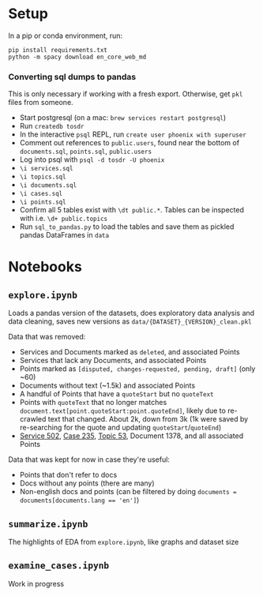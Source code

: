 # Setup

In a pip or conda environment, run:
```
pip install requirements.txt
python -m spacy download en_core_web_md
```

### Converting sql dumps to pandas
This is only necessary if working with a fresh export. Otherwise, get `pkl` files from someone.

- Start postgresql (on a mac: `brew services restart postgresql`)
- Run `createdb tosdr`
- In the interactive `psql` REPL, run `create user phoenix with superuser`
- Comment out references to `public.users`, found near the bottom of `documents.sql`, `points.sql`, `public.users`
- Log into psql with `psql -d tosdr -U phoenix`
- `\i services.sql`
- `\i topics.sql`
- `\i documents.sql`
- `\i cases.sql`
- `\i points.sql`
- Confirm all 5 tables exist with `\dt public.*`. Tables can be inspected with i.e. `\d+ public.topics`
- Run `sql_to_pandas.py` to load the tables and save them as pickled pandas DataFrames in `data`

# Notebooks

## `explore.ipynb`

Loads a pandas version of the datasets, does exploratory data analysis and data cleaning, 
saves new versions as `data/{DATASET}_{VERSION}_clean.pkl`

Data that was removed:
- Services and Documents marked as `deleted`, and associated Points
- Services that lack any Documents, and associated Points
- Points marked as `[disputed, changes-requested, pending, draft]` (only ~60)
- Documents without text (~1.5k) and associated Points
- A handful of Points that have a `quoteStart` but no `quoteText`
- Points with `quoteText` that no longer matches `document.text[point.quoteStart:point.quoteEnd]`, likely due to re-crawled text that changed. About 2k, 
down from 3k (1k were saved by re-searching for the quote and updating `quoteStart`/`quoteEnd`)
- [Service 502](https://edit.tosdr.org/services/502), [Case 235](https://edit.tosdr.org/cases/235), [Topic 53](https://edit.tosdr.org/topics/53), Document 1378, and all associated Points 

Data that was kept for now in case they're useful:
- Points that don't refer to docs
- Docs without any points (there are many)
- Non-english docs and points (can be filtered by doing `documents = documents[documents.lang == 'en']`)

## `summarize.ipynb`

The highlights of EDA from `explore.ipynb`, like graphs and dataset size

## `examine_cases.ipynb`

Work in progress

